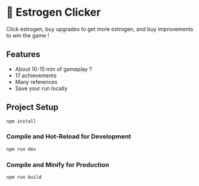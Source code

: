 # :pill: Estrogen Clicker

Click estrogen, buy upgrades to get more estrogen, and buy improvements to win the game ! 

## Features
- About 10-15 min of gameplay ? 
- 17 achievements
- Many references
- Save your run locally

## Project Setup

```sh
npm install
```

### Compile and Hot-Reload for Development

```sh
npm run dev
```

### Compile and Minify for Production

```sh
npm run build
```
